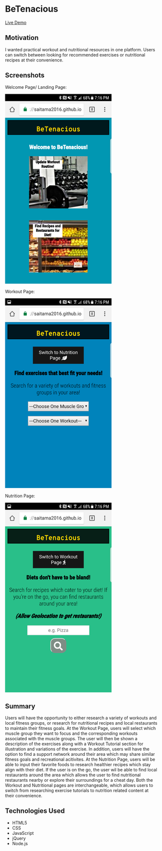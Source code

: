 # BeTenacious

<a href="https://saitama2016.github.io/BeTenacious/" target="_blank">Live Demo</a>

<h2>Motivation</h2>
<p>I wanted practical workout and nutritional resources in one platform. Users can switch between looking for recommended exercises or nutritional recipes at their convenience.</p>

<h2>Screenshots</h2>
  <p>Welcome Page/ Landing Page: </p>
    <img src="https://github.com/Saitama2016/BeTenacious/blob/master/LandingPage.png" alt="BeTenacious Welcome Page" width="350"/>
  <p>Workout Page: </p>
    <img src="https://github.com/Saitama2016/BeTenacious/blob/master/WorkoutPage.png" alt="BeTenacious Workout Page" width="350"/>
  <p>Nutrition Page:</p>
    <img src="https://github.com/Saitama2016/BeTenacious/blob/master/NutritionPage.png" alt="BeTenacious Nutrition Page" width="350"/>

<h2>Summary</h2>
<p>Users will have the opportunity to either research a variety of workouts and local fitness groups, or research for nutritional recipes and local restaurants to maintain their fitness goals. At the Workout Page, users will select which muscle group they want to focus and the corresponding workouts associated with the muscle groups. The user will then be shown a description of the exercises along with a Workout Tutorial section for illustration and variations of the exercise. In addition, users will have the option to find a support network around their area which may share similar fitness goals and recreational acitivites. At the Nutrition Page, users will be able to input their favorite foods to research healthier recipes which stay align with their diet. If the user is on the go, the user wil be able to find local restaurants around the area which allows the user to find nutritional restaurants nearby or explore their surroundings for a cheat day. Both the Workout and Nutritional pages are interchangeable, which allows users to switch from researching exercise tutorials to nutrition related content at their convenience.</p>

<h2>Technologies Used</h2>
  <ul>
    <li>HTML5</li>
    <li>CSS</li>
    <li>JavaScript</li>
    <li>jQuery</li>
    <li>Node.js</li>
  </ul>
